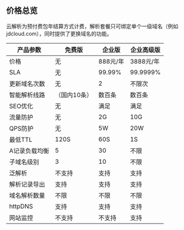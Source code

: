 ## 价格总览

云解析为预付费包年结算方式计费，解析套餐只可绑定单个一级域名（例如jdcloud.com），同时提供了更换域名的功能。

| 产品参数      | 免费版       | 企业版 | 企业高级版 |
| ------------- | ------------ | ------------------ | ---------- |
| 价格          | 无           | 888元/年           | 3888元/年  |
| SLA           | 无           | 99.99%             | 99.9999%   |
| 更新域名次数  | 无           | 2                  | 不限次     |
| 智能解析线路  | （国内10条） | 数百条             | 数百条     |
| SEO优化       | 无           | 满足               | 满足       |
| 流量防护      | 无           | 2G                 | 10G        |
| QPS防护       | 无           | 5W                 | 20W        |
| 最低TTL       | 120S         | 60S                | 1S         |
| A记录负载均衡 | 5            | 30                 | 不限       |
| 子域名级别    | 3            | 10                 | 不限       |
| 泛解析        | 不支持       | 支持               | 支持       |
| 解析记录导出  | 支持         | 支持               | 支持       |
| 域名解析数量  | 不限         | 不限               | 不限       |
| httpDNS       | 支持         | 支持               | 支持       |
| 网站监控      | 不支持       | 不支持             | 支持       |
